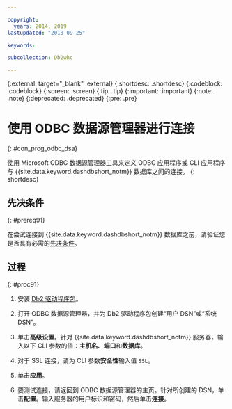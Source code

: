 ```yaml
---

copyright:
  years: 2014, 2019
lastupdated: "2018-09-25"

keywords:

subcollection: Db2whc

---
```


<!-- Attribute definitions --> 
{:external: target="_blank" .external}
{:shortdesc: .shortdesc}
{:codeblock: .codeblock}
{:screen: .screen}
{:tip: .tip}
{:important: .important}
{:note: .note}
{:deprecated: .deprecated}
{:pre: .pre}

# 使用 ODBC 数据源管理器进行连接
{: #con_prog_odbc_dsa}

使用 Microsoft ODBC 数据源管理器工具来定义 ODBC 应用程序或 CLI 应用程序与 {{site.data.keyword.dashdbshort_notm}} 数据库之间的连接。
{: shortdesc}

## 先决条件
{: #prereq91}

在尝试连接到 {{site.data.keyword.dashdbshort_notm}} 数据库之前，请验证您是否具有必需的[先决条件](/docs/services/Db2whc/connecting?topic=Db2whc-connect_ov#prereqs)。

<!-- Before you can connect to your database, you must perform the following steps:

- [Verify prerequisites](prereqs.html), including installing driver packages, configuring your local environment, and downloading SSL certificates (if needed)
- Collect [connection information](credentials.html), including database details such as host name and port numbers, and connection credentials such as user ID and password -->

## 过程
{: #proc91}

1. 安装 [Db2 驱动程序包](/docs/services/Db2whc?topic=Db2whc-dr_pkg#dr_pkg)。

2. 打开 ODBC 数据源管理器，并为 Db2 驱动程序包创建“用户 DSN”或“系统 DSN”。
    
3. 单击**高级设置**。针对 {{site.data.keyword.dashdbshort_notm}} 服务器，输入以下 CLI 参数的值：**主机名**、**端口**和**数据库**。
    
4. 对于 SSL 连接，请为 CLI 参数**安全性**输入值 `SSL`。
    
5. 单击**应用**。
    
6. 要测试连接，请返回到 ODBC 数据源管理器的主页。针对所创建的 DSN，单击**配置**。输入服务器的用户标识和密码，然后单击**连接**。

